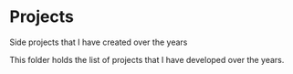 # Projects

Side projects that I have created over the years

This folder holds the list of projects that I have developed over the years. 

